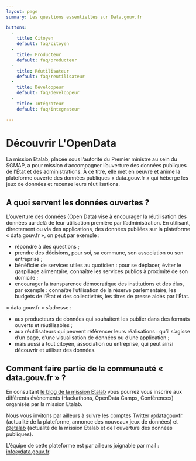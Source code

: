 ```yaml
---
layout: page
summary: Les questions essentielles sur Data.gouv.fr

buttons:
  -
    title: Citoyen
    default: faq/citoyen
  -
    title: Producteur
    default: faq/producteur
  -
    title: Réutilisateur
    default: faq/reutilisateur
  -
    title: Développeur
    default: faq/developpeur
  -
    title: Intégrateur
    default: faq/integrateur

---
```


# Découvrir L'OpenData

La mission Etalab, placée sous l’autorité du Premier ministre au sein du SGMAP, a pour mission d’accompagner l’ouverture des données publiques de l’État et des administrations. À ce titre, elle met en oeuvre et anime la plateforme ouverte des données publiques « data.gouv.fr » qui héberge les jeux de données et recense leurs réutilisations.

## A quoi servent les données ouvertes ?

L’ouverture des données (Open Data) vise à encourager la réutilisation des données au-delà de leur utilisation première par l’administration. En utilisant, directement ou via des applications, des données publiées sur la plateforme « data.gouv.fr », on peut par exemple :

- répondre à des questions ;
- prendre des décisions, pour soi, sa commune, son association ou son entreprise ;
- bénéficier de services utiles au quotidien : pour se déplacer, éviter le gaspillage alimentaire, connaître les services publics à proximité de son domicile ;
- encourager la transparence démocratique des institutions et des élus, par exemple : connaître l’utilisation de la réserve parlementaire, les budgets de l’État et des collectivités, les titres de presse aidés par l’État.

« data.gouv.fr » s’adresse :

- aux producteurs de données qui souhaitent les publier dans des formats ouverts et réutilisables ;
- aux réutilisateurs qui peuvent référencer leurs réalisations : qu’il s’agisse d’un page, d’une visualisation de données ou d’une application ;
- mais aussi à tout citoyen, association ou entreprise, qui peut ainsi découvrir et utiliser des données.

## Comment faire partie de la communauté « data.gouv.fr » ?

En consultant [le blog de la mission Etalab][] vous pourrez vous inscrire aux différents évènements
(Hackathons, OpenData Camps, Conférences) organisés par la mission Etalab.

Nous vous invitons par ailleurs à suivre les comptes Twitter [@datagouvfr](https://twitter.com/datagouvfr) (actualité de la plateforme, annonce des nouveaux jeux de données) et [@etalab](https://twitter.com/etalab) (actualité de la mission Etalab et de l’ouverture des données publiques).

L’équipe de cette plateforme est par ailleurs joignable par mail : [info@data.gouv.fr](mailto:info@data.gouv.fr).

[le blog de la mission Etalab]: https://www.etalab.gouv.fr
